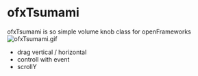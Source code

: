 # ofxTsumami
ofxTsumami is so simple volume knob class for openFrameworks
![ofxTsumami.gif](https://shugohirao.com/blog/wp-content/uploads/2019/03/ofxTsumami.gif)  

- drag vertical / horizontal
- controll with event
- scrollY

